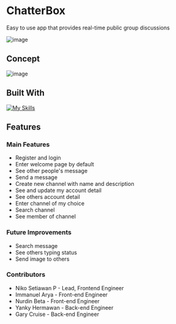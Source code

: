# ChatterBox
Easy to use app that provides real-time public group discussions

![image](https://github.com/revou-fsse-1/w24-group-final-group-3/assets/119645228/802b7ddf-33d4-46b6-817a-528d82e6d43e)

## Concept

![image](https://github.com/revou-fsse-1/w24-group-final-group-3/assets/119645228/50e58131-3c92-4cc9-8a93-4005f622effe)

## Built With
[![My Skills](https://skillicons.dev/icons?i=html,tailwind,ts,react,vite,vercel,express,postgres,socketio,&perline=10)](https://skillicons.dev)

## Features
### Main Features
- Register and login
- Enter welcome page by default
- See other people's message
- Send a message
- Create new channel with name and description
- See and update my account detail
- See others account detail
- Enter channel of my choice
- Search channel
- See member of channel
  
### Future Improvements
- Search message
- See others typing status
- Send image to others

### Contributors
- Niko Setiawan P - Lead, Frontend Engineer
- Immanuel Arya - Front-end Engineer
- Nurdin Beta - Front-end Engineer
- Yanky Hermawan - Back-end Engineer
- Gary Cruise - Back-end Engineer
